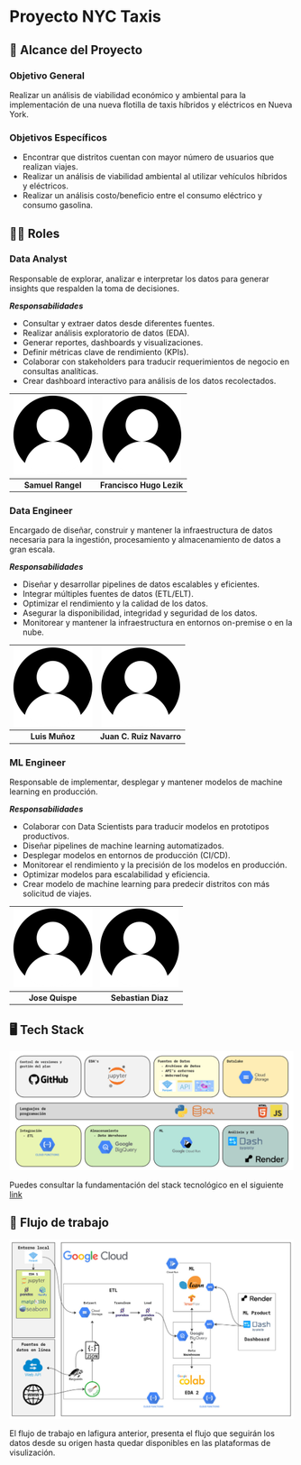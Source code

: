 # Proyecto NYC Taxis

## 📜 Alcance del Proyecto

### Objetivo General

Realizar un análisis de viabilidad económico y ambiental para la implementación de una nueva flotilla de taxis híbridos y eléctricos en Nueva York.

### Objetivos Específicos

- Encontrar que distritos cuentan con mayor número de usuarios que realizan viajes.
- Realizar un análisis de viabilidad ambiental al utilizar vehículos híbridos y eléctricos.
- Realizar un análisis costo/beneficio entre el consumo eléctrico y consumo gasolina.

## 👨‍🔬 Roles

### Data Analyst

Responsable de explorar, analizar e interpretar los datos para generar insights que respalden la toma de decisiones.

**_Responsabilidades_**

- Consultar y extraer datos desde diferentes fuentes.
- Realizar análisis exploratorio de datos (EDA).
- Generar reportes, dashboards y visualizaciones.
- Definir métricas clave de rendimiento (KPIs).
- Colaborar con stakeholders para traducir requerimientos de negocio en consultas analíticas.
- Crear dashboard interactivo para análisis de los datos recolectados.

| ![Imagen usuario](assets/img/user-image.png) | ![Imagen usuario](assets/img/user-image.png) |
| :------------------------------------------: | :------------------------------------------: |
|              **Samuel Rangel**               |           **Francisco Hugo Lezik**           |

### Data Engineer

Encargado de diseñar, construir y mantener la infraestructura de datos necesaria para la ingestión, procesamiento y almacenamiento de datos a gran escala.

**_Responsabilidades_**

- Diseñar y desarrollar pipelines de datos escalables y eficientes.
- Integrar múltiples fuentes de datos (ETL/ELT).
- Optimizar el rendimiento y la calidad de los datos.
- Asegurar la disponibilidad, integridad y seguridad de los datos.
- Monitorear y mantener la infraestructura en entornos on-premise o en la nube.

| ![Imagen usuario](assets/img/user-image.png) | ![Imagen usuario](assets/img/user-image.png) |
| :------------------------------------------: | :------------------------------------------: |
|                **Luis Muñoz**                |           **Juan C. Ruiz Navarro**           |

### ML Engineer

Responsable de implementar, desplegar y mantener modelos de machine learning en producción.

**_Responsabilidades_**

- Colaborar con Data Scientists para traducir modelos en prototipos productivos.
- Diseñar pipelines de machine learning automatizados.
- Desplegar modelos en entornos de producción (CI/CD).
- Monitorear el rendimiento y la precisión de los modelos en producción.
- Optimizar modelos para escalabilidad y eficiencia.
- Crear modelo de machine learning para predecir distritos con más solicitud de viajes.

| ![Imagen usuario](assets/img/user-image.png) | ![Imagen usuario](assets/img/user-image.png) |
| :------------------------------------------: | :------------------------------------------: |
|               **Jose Quispe**                |              **Sebastian Diaz**              |

## 🖥️ Tech Stack

![Tech Stack](/assets/img/nyc_taxi_tech_stack.jpg)

Puedes consultar la fundamentación del stack tecnológico en el siguiente [link](/TECH-STACK/README.md)

## 📄 Flujo de trabajo

![Flujo de trabajo](/assets/img/nyc_taxi_data_flow.jpg)

El flujo de trabajo en lafigura anterior, presenta el flujo que seguirán los datos desde su origen hasta quedar disponibles en las plataformas de visulización.
